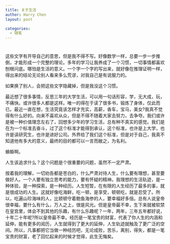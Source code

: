 ```yaml
---
title: 关于生活
author: Harry Chen
layout: post

categories:
  - 随笔
---
```

# 

这些文字有开导自己的意思，但是我不得不写。好像数学一样，总要一步一步推倒，才能形成一个完整的理论。多年的学习让我养成了一个习惯，一切事情都喜欢刨根问底。哪怕是生活的意义。一个字一个字的写出来，就好像在推理证明一样，得出来的结论无论别人看来多么荒谬，对我自己是有说服力的。

如果换了别人，会把这些文字隐藏掉，但是我没这个习惯。

最近想了很多事情，反思三年的大学生活，可以用一句话形容，学，无大成，玩，不痛快。或许很多人都是这样。唯一的得在于读了很多书，锻炼了身体，仅此而已。最近一直在想，生活究竟该怎样才充实，高薪，香车，宝马，美女?我真不觉得有什么好的。向来不喜欢从众，但是不得不随着大家去努力，去争夺。我们或许是被一种价值理念左右了，回想多少年的学习生活，总有种不真实的感觉。我们是在为一个标准去奋斗，过了这个标准才能得到承认，这个标准，也许是上大学，也许是读研究生，也许是进好公司。外界给了我们这个标准，但是对于自己，我真不知道他有多大的意义，最终的目的都可以一言而敝之，为名利。

蝜蝂啊。

人生该追求什么？这个问题是个很重要的问题，虽然不一定严肃。

按着我的理解，一切劝告都是苍白的，什么严肃对待人生，什么要有理想，甚至要做好人。一个人要有独立思考的能力，要有怀疑的精神。我理想的生活轨迹，是一种体验，是一种探索，是一种经历。人生短暂，在有限的人生经历了最多的事，就是很成功的人生。这就好像吃海鲜，吃一顿，是享受，顿顿吃，就是忍受了。所以，吃遍山珍海味的人，比顿顿守着鲍鱼海参的人，要幸福好多倍。总有人说皇帝很幸福，要什么有什么，万人之上，很是风光。但是皇帝最不幸，生下来就被软禁在皇宫里，体会不到其他的乐趣，有什么乐趣呢？一年，两年，三年五年都好说，十年二十年呢?所以皇帝最不幸。经历是一笔宝贵的财富，代表了你人生的内涵和延伸，能有更多的阅历，人生就得到了更大的延伸，人生轨迹就触及了更广泛的空间。所以，凡事都把它当做一种经历吧，无论成败，苦乐，离别，得失，都是一笔宝贵的财富，老了回忆起来的时候才觉得，此生无悔矣。

